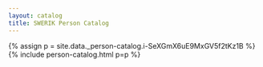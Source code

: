 ```yaml
---
layout: catalog
title: SWERIK Person Catalog
---
```

{% assign p = site.data._person-catalog.i-SeXGmX6uE9MxGV5f2tKz1B %}
{% include person-catalog.html p=p %}

